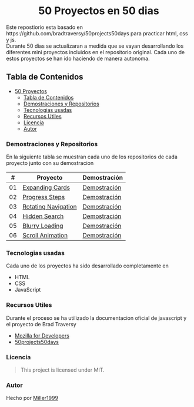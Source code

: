 <h1 align="center" id="title"> 50 Proyectos en 50 dias </h1>
Este repostiorio esta basado en https://github.com/bradtraversy/50projects50days para practicar html, css y js.
<br>
Durante 50 dias se actualizaran a medida que se vayan desarrollando los diferentes mini proyectos incluidos en el repositorio original. Cada uno de estos proyectos se han ido haciendo de manera autonoma.

## Tabla de Contenidos
- [50 Proyectos](#title)
  - [Tabla de Contenidos](#tabla-de-contenidos)
  - [Demostraciones y Repositorios](#demostraciones-y-repositorios)
  - [Tecnologias usadas](#tecnologias-usadas)
  - [Recursos Utiles](#recursos-utiles)
  - [Licencia](#licencia)
  - [Autor](#autor)
### Demostraciones y Repositorios
En la siguiente tabla se muestran cada uno de los repositorios de cada proyecto junto con su demostracion

|  #  | Proyecto                                                                                              | Demostración                                                                  |
| :-: | ----------------------------------------------------------------------------------------------------- | ------------------------------------------------------------------------------|
| 01  | [Expanding Cards](https://github.com/Miller1999/50Proyectos/tree/main/1%20Expanding%20Cards)          | [Demostración](https://50-proyectos-1-expandingcards.vercel.app/)             |
| 02  | [Progress Steps](https://github.com/Miller1999/50Proyectos/tree/main/2%20Progress%20Steps)            | [Demostración](https://50-proyectos-2-progress-steps.vercel.app/)             |
| 03  | [Rotating Navigation](https://github.com/Miller1999/50Proyectos/tree/main/3%20Rotating%20Navigation)  | [Demostración](https://50-proyectos-3-rotating-navigation.vercel.app/)        |
| 04  | [Hidden Search](https://github.com/Miller1999/50Proyectos/tree/main/4%20Hidden%20Search)              | [Demostración](https://50-proyectos-4-hidden-search.vercel.app/)              |
| 05  | [Blurry Loading](https://github.com/Miller1999/50Proyectos/tree/main/5%20Blurry%20Loading)            | [Demostración](https://50-proyectos-5-blurry-loading.vercel.app)              |
| 06  | [Scroll Animation](https://github.com/Miller1999/50Proyectos/tree/main/6%20Scroll%20Animation)        | [Demostración](https://50-proyectos-6-scroll-animation.vercel.app/)           |

### Tecnologias usadas
Cada uno de los proyectos ha sido desarrollado completamente en 
- HTML
- CSS
- JavaScript
### Recursos Utiles
Durante el proceso se ha utilizado la documentacion oficial de javascript y el proyecto de Brad Traversy
- [Mozilla for Developers](https://developer.mozilla.org/es/)
- [50projects50days](https://github.com/bradtraversy/50projects50days/tree/master)
### Licencia
> This project is licensed under MIT.
### Autor
Hecho por [Miller1999](https://github.com/Miller1999)
